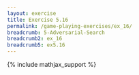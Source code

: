 ```yaml
---
layout: exercise
title: Exercise 5.16
permalink: /game-playing-exercises/ex_16/
breadcrumb: 5-Adversarial-Search
breadcrumb2: ex_16
breadcrumb5: ex5.16
---
```


{% include mathjax_support %}

